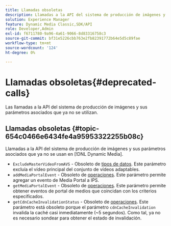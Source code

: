 ```yaml
---
title: Llamadas obsoletas
description: Llamadas a la API del sistema de producción de imágenes y sus parámetros asociados que ya no se usan ni admiten en  [!DNL Dynamic Media].
solution: Experience Manager
feature: Dynamic Media Classic,SDK/API
role: Developer,Admin
exl-id: f6711780-9a96-4a61-9066-8d83316758c3
source-git-commit: bf31e5226cbb763e2fb82391772b64e5d5c89fae
workflow-type: tm+mt
source-wordcount: '124'
ht-degree: 0%

---
```


# Llamadas obsoletas{#deprecated-calls}

Las llamadas a la API del sistema de producción de imágenes y sus parámetros asociados que ya no se utilizan.

## Llamadas obsoletas {#topic-654c0466e6434fe4a95953322255b08c}

Llamadas a la API del sistema de producción de imágenes y sus parámetros asociados que ya no se usan en [!DNL Dynamic Media].

* `ExcludeMasterVideoFromAVS` - Obsoleto de [tipos de datos](/help/aem-ips-api/types/c-data-types/c-data-types.md). Este parámetro excluía el vídeo principal del conjunto de vídeos adaptables. <!-- Adobe is ending support for this parameter on September 1, 2022. -->
* `addMediaPortalEvent` - Obsoleto de [operaciones](/help/aem-ips-api/operations/c-operations-intro/c-operations-intro.md). Este parámetro permite agregar un evento de Media Portal a IPS.
* `getMediaPortalEvent` - Obsoleto de [operaciones](/help/aem-ips-api/operations/c-operations-intro/c-operations-intro.md). Este parámetro permite obtener eventos de portal de medios que coincidan con los criterios especificados.
* `getCdnCacheInvalidationStatus` - Obsoleto de [operaciones](/help/aem-ips-api/operations/c-operations-intro/c-operations-intro.md). Este parámetro está obsoleto porque el parámetro `cdnCacheInvalidation` invalida la caché casi inmediatamente (~5 segundos). Como tal, ya no es necesario sondear para obtener el estado de invalidación.
